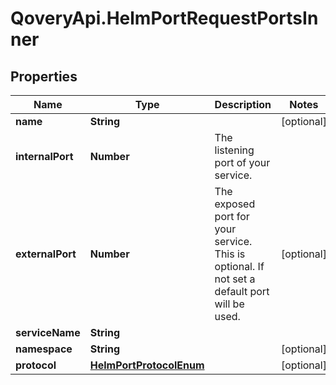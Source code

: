 # QoveryApi.HelmPortRequestPortsInner

## Properties

Name | Type | Description | Notes
------------ | ------------- | ------------- | -------------
**name** | **String** |  | [optional] 
**internalPort** | **Number** | The listening port of your service. | 
**externalPort** | **Number** | The exposed port for your service. This is optional. If not set a default port will be used. | [optional] 
**serviceName** | **String** |  | 
**namespace** | **String** |  | [optional] 
**protocol** | [**HelmPortProtocolEnum**](HelmPortProtocolEnum.md) |  | [optional] 


